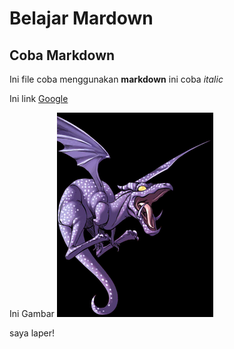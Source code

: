# Belajar Mardown

## Coba Markdown

Ini file coba menggunakan **markdown** ini coba _italic_

Ini link [Google](https:/www.google.com/)

Ini Gambar ![image](lockheed.png)

saya laper!